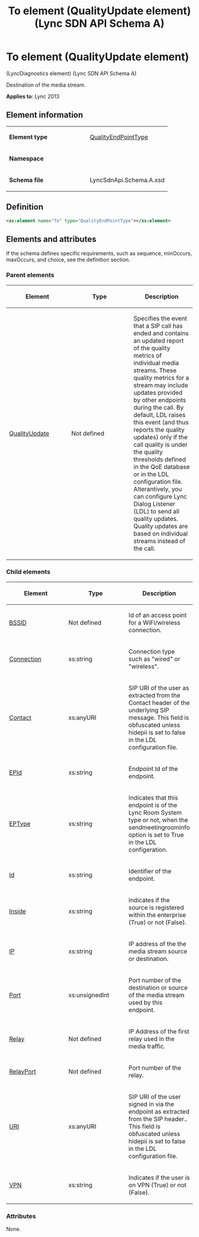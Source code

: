 ﻿---
title: To element (QualityUpdate element) (Lync SDN API Schema A)
TOCTitle: To element (QualityUpdate element) (LyncDiagnostics element)
ms:assetid: 821362f3-7e50-2022-4061-d627ccc1f3bd
ms:mtpsurl: https://msdn.microsoft.com/en-us/library/Dn439290(v=office.15)
ms:contentKeyID: 57261026
ms.date: 07/24/2014
mtps_version: v=office.15
dev_langs:
- xml
---

# To element (QualityUpdate element) 

(LyncDiagnostics element) (Lync SDN API Schema A)

Destination of the media stream.


**Applies to**: Lync 2013

## Element information

<table>
<colgroup>
<col style="width: 50%" />
<col style="width: 50%" />
</colgroup>
<tbody>
<tr class="odd">
<td><p><strong>Element type</strong></p></td>
<td><p><a href="qualityendpointtype-complextype-lync-sdn-api-schema-a.md">QualityEndPointType</a></p></td>
</tr>
<tr class="even">
<td><p><strong>Namespace</strong></p></td>
<td><p></p></td>
</tr>
<tr class="odd">
<td><p><strong>Schema file</strong></p></td>
<td><p>LyncSdnApi.Schema.A.xsd</p></td>
</tr>
</tbody>
</table>


## Definition

``` xml
<xs:element name="To" type="QualityEndPointType"></xs:element>
```

## Elements and attributes

If the schema defines specific requirements, such as sequence, minOccurs, maxOccurs, and choice, see the definition section.

### Parent elements

<table>
<colgroup>
<col style="width: 33%" />
<col style="width: 33%" />
<col style="width: 33%" />
</colgroup>
<thead>
<tr class="header">
<th><p>Element</p></th>
<th><p>Type</p></th>
<th><p>Description</p></th>
</tr>
</thead>
<tbody>
<tr class="odd">
<td><p><a href="qualityupdate-element-lyncdiagnostics-element-lync-sdn-api-schema-a.md">QualityUpdate</a></p></td>
<td><p>Not defined</p></td>
<td><p>Specifies the event that a SIP call has ended and contains an updated report of the quality metrics of individual media streams. These quality metrics for a stream may include updates provided by other endpoints during the call. By default, LDL raises this event (and thus reports the quality updates) only if the call quality is under the quality thresholds defined in the QoE database or in the LDL configuration file. Alterantively, you can configure Lync Dialog Listener (LDL) to send all quality updates. Quality updates are based on individual streams instead of the call.</p></td>
</tr>
</tbody>
</table>


### Child elements

<table>
<colgroup>
<col style="width: 33%" />
<col style="width: 33%" />
<col style="width: 33%" />
</colgroup>
<thead>
<tr class="header">
<th><p>Element</p></th>
<th><p>Type</p></th>
<th><p>Description</p></th>
</tr>
</thead>
<tbody>
<tr class="odd">
<td><p><a href="bssid-element-qualityendpointtype-complextype-lync-sdn-api-schema-a.md">BSSID</a></p></td>
<td><p>Not defined</p></td>
<td><p>Id of an access point for a WiFi/wireless connection.</p></td>
</tr>
<tr class="even">
<td><p><a href="connection-element-qualityendpointtype-complextype-lync-sdn-api-schema-a.md">Connection</a></p></td>
<td><p>xs:string</p></td>
<td><p>Connection type such as &quot;wired&quot; or &quot;wireless&quot;.</p></td>
</tr>
<tr class="odd">
<td><p><a href="contact-element-qualityendpointtype-complextype-lync-sdn-api-schema-a.md">Contact</a></p></td>
<td><p>xs:anyURI</p></td>
<td><p>SIP URI of the user as extracted from the Contact header of the underlying SIP message. This field is obfuscated unless hidepii is set to false in the LDL configuration file.</p></td>
</tr>
<tr class="even">
<td><p><a href="epid-element-qualityendpointtype-complextype-lync-sdn-api-schema-a.md">EPId</a></p></td>
<td><p>xs:string</p></td>
<td><p>Endpoint Id of the endpoint.</p></td>
</tr>
<tr class="odd">
<td><p><a href="eptype-element-qualityendpointtype-complextype-lync-sdn-api-schema-a.md">EPType</a></p></td>
<td><p>xs:string</p></td>
<td><p>Indicates that this endpoint is of the Lync Room System type or not, when the sendmeetingroominfo option is set to True in the LDL configeration.</p></td>
</tr>
<tr class="even">
<td><p><a href="id-element-qualityendpointtype-complextype-lync-sdn-api-schema-a.md">Id</a></p></td>
<td><p>xs:string</p></td>
<td><p>Identifier of the endpoint.</p></td>
</tr>
<tr class="odd">
<td><p><a href="inside-element-qualityendpointtype-complextype-lync-sdn-api-schema-a.md">Inside</a></p></td>
<td><p>xs:string</p></td>
<td><p>Indicates if the source is registered within the enterprise (True) or not (False).</p></td>
</tr>
<tr class="even">
<td><p><a href="ip-element-qualityendpointtype-complextype-lync-sdn-api-schema-a.md">IP</a></p></td>
<td><p>xs:string</p></td>
<td><p>IP address of the the media stream source or destination.</p></td>
</tr>
<tr class="odd">
<td><p><a href="port-element-qualityendpointtype-complextype-lync-sdn-api-schema-a.md">Port</a></p></td>
<td><p>xs:unsignedInt</p></td>
<td><p>Port number of the destination or source of the media stream used by this endpoint.</p></td>
</tr>
<tr class="even">
<td><p><a href="relay-element-qualityendpointtype-complextype-lync-sdn-api-schema-a.md">Relay</a></p></td>
<td><p>Not defined</p></td>
<td><p>IP Address of the first relay used in the media traffic.</p></td>
</tr>
<tr class="odd">
<td><p><a href="relayport-element-qualityendpointtype-complextype-lync-sdn-api-schema-a.md">RelayPort</a></p></td>
<td><p>Not defined</p></td>
<td><p>Port number of the relay.</p></td>
</tr>
<tr class="even">
<td><p><a href="uri-element-qualityendpointtype-complextype-lync-sdn-api-schema-a.md">URI</a></p></td>
<td><p>xs:anyURI</p></td>
<td><p>SIP URI of the user signed in via the endpoint as extracted from the SIP header.. This field is obfuscated unless hidepii is set to false in the LDL configuration file.</p></td>
</tr>
<tr class="odd">
<td><p><a href="vpn-element-qualityendpointtype-complextype-lync-sdn-api-schema-a.md">VPN</a></p></td>
<td><p>xs:string</p></td>
<td><p>Indicates if the user is on VPN (True) or not (False).</p></td>
</tr>
</tbody>
</table>


### Attributes

None.

